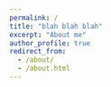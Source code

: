 ```yaml
---
permalink: /
title: "blah blah blah"
excerpt: "About me"
author_profile: true
redirect_from: 
  - /about/
  - /about.html
---
```




